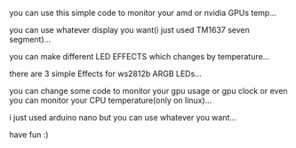 you can use this simple code to monitor your amd or nvidia GPUs temp...

you can use whatever display you want(i just used TM1637 seven segment)...

you can make different LED EFFECTS which changes by temperature...

there are 3 simple Effects for ws2812b ARGB LEDs...

you can change some code to monitor your gpu usage or gpu clock or even you can monitor
your CPU temperature(only on linux)...

i just used arduino nano but you can use whatever you want...

have fun :)
